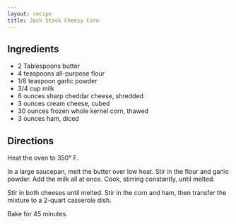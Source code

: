 ```yaml
---
layout: recipe
title: Jack Stack Cheesy Corn
---
```


## Ingredients

* 2 Tablespoons butter
* 4 teaspoons all-purpose flour
* 1/8 teaspoon garlic powder
* 3/4 cup milk
* 6 ounces sharp cheddar cheese, shredded
* 3 ounces cream cheese, cubed
* 30 ounces frozen whole kernel corn, thawed
* 3 ounces ham, diced

## Directions

Heat the oven to 350° F.

In a large saucepan, melt the butter over low heat. Stir in the flour
and garlic powder. Add the milk all at once. Cook, stirring constantly,
until melted.

Stir in both cheeses until melted. Stir in the corn and ham, then
transfer the mixture to a 2-quart casserole dish.

Bake for 45 minutes.
